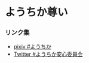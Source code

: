 # ようちか尊い

### リンク集

- [pixiv #ようちか](https://www.pixiv.net/tags/%E3%82%88%E3%81%86%E3%81%A1%E3%81%8B)
- [Twitter #ようちか安心委員会](https://twitter.com/hashtag/%E3%82%88%E3%81%86%E3%81%A1%E3%81%8B%E5%AE%89%E5%BF%83%E5%A7%94%E5%93%A1%E4%BC%9A?lang=ja)